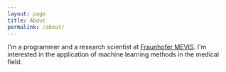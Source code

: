 ```yaml
---
layout: page
title: About
permalink: /about/
---
```


I'm a programmer and a research scientist at [Fraunhofer MEVIS](https://www.mevis.fraunhofer.de/). I'm interested in the application of machine learning methods in the medical field.
